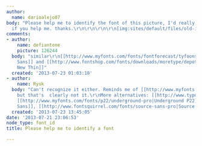 ```yaml
---
author:
  name: darioalejo87
body: "Please help me to identify the font of this picture, I'd really appreciate
  if you help me. thanks.\r\n\r\n\r\n\r\n[img:sites/default/files/old-images/Captura_6428.PNG]"
comments:
- author:
    name: defiantone
    picture: 126244
  body: "similar\r\n[[http://www.myfonts.com/fonts/fontforecast/tyfoonsans/|Tyfoon
    Sans]] and [[http://www.fontshop.com/fonts/downloads/moretype/depot_new_thin_ot/ot_ps|Depot
    New Thin]]"
  created: '2013-07-23 01:03:18'
- author:
    name: Ryuk
  body: "Can't recognize it either. Reminds me of [[http://www.myfonts.com/fonts/adobe/myriad|Myriad]]
    but that's  clearly not it.\r\nMore alternatives: [[http://www.typography.com/fonts/whitney/overview|Whitney]],
    [[http://www.myfonts.com/fonts/p22/underground-pro|Underground P22]], [[http://www.myfonts.com/fonts/exljbris/museo-sans|Museo
    Sans]], [[http://www.fontsquirrel.com/fonts/source-sans-pro|Source Sans]]"
  created: '2013-07-23 13:45:05'
date: '2013-07-21 23:06:53'
node_type: font_id
title: Please help me to identify a font

---
```

